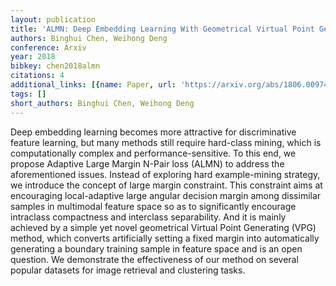 ```yaml
---
layout: publication
title: 'ALMN: Deep Embedding Learning With Geometrical Virtual Point Generating'
authors: Binghui Chen, Weihong Deng
conference: Arxiv
year: 2018
bibkey: chen2018almn
citations: 4
additional_links: [{name: Paper, url: 'https://arxiv.org/abs/1806.00974'}]
tags: []
short_authors: Binghui Chen, Weihong Deng
---
```

Deep embedding learning becomes more attractive for discriminative feature
learning, but many methods still require hard-class mining, which is
computationally complex and performance-sensitive. To this end, we propose
Adaptive Large Margin N-Pair loss (ALMN) to address the aforementioned issues.
Instead of exploring hard example-mining strategy, we introduce the concept of
large margin constraint. This constraint aims at encouraging local-adaptive
large angular decision margin among dissimilar samples in multimodal feature
space so as to significantly encourage intraclass compactness and interclass
separability. And it is mainly achieved by a simple yet novel geometrical
Virtual Point Generating (VPG) method, which converts artificially setting a
fixed margin into automatically generating a boundary training sample in
feature space and is an open question. We demonstrate the effectiveness of our
method on several popular datasets for image retrieval and clustering tasks.